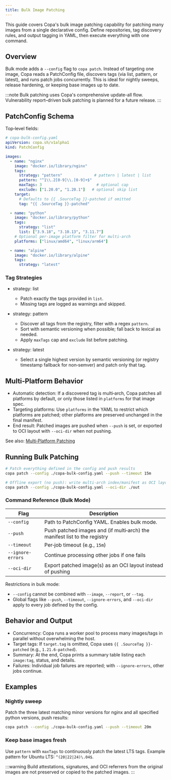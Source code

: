 ```yaml
---
title: Bulk Image Patching
---
```


This guide covers Copa's bulk image patching capability for patching many images from a single declarative config. Define repositories, tag discovery rules, and output tagging in YAML, then execute everything with one command.

## Overview

Bulk mode adds a `--config` flag to `copa patch`. Instead of targeting one image, Copa reads a PatchConfig file, discovers tags (via list, pattern, or latest), and runs patch jobs concurrently. This is ideal for nightly sweeps, release hardening, or keeping base images up to date.

:::note
Bulk patching uses Copa's comprehensive update-all flow. Vulnerability report–driven bulk patching is planned for a future release.
:::

## PatchConfig Schema

Top‑level fields:

```yaml
# copa-bulk-config.yaml
apiVersion: copa.sh/v1alpha1
kind: PatchConfig

images:
  - name: "nginx"
    image: "docker.io/library/nginx"
    tags:
      strategy: "pattern"              # pattern | latest | list
      pattern: "^1\\.2[0-9]\\.[0-9]+$"
      maxTags: 3                        # optional cap
      exclude: ["1.20.0", "1.20.1"]   # optional skip list
    target:
      # Defaults to {{ .SourceTag }}-patched if omitted
      tag: "{{ .SourceTag }}-patched"

  - name: "python"
    image: "docker.io/library/python"
    tags:
      strategy: "list"
      list: ["3.9.18", "3.10.13", "3.11.7"]
    # Optional per-image platform filter for multi-arch
    platforms: ["linux/amd64", "linux/arm64"]

  - name: "alpine"
    image: "docker.io/library/alpine"
    tags:
      strategy: "latest"
```

### Tag Strategies

- strategy: list
  - Patch exactly the tags provided in `list`.
  - Missing tags are logged as warnings and skipped.

- strategy: pattern
  - Discover all tags from the registry, filter with a regex `pattern`.
  - Sort with semantic versioning when possible; fall back to lexical as needed.
  - Apply `maxTags` cap and `exclude` list before patching.

- strategy: latest
  - Select a single highest version by semantic versioning (or registry timestamp fallback for non‑semver) and patch only that tag.

## Multi‑Platform Behavior

- Automatic detection: If a discovered tag is multi‑arch, Copa patches all platforms by default, or only those listed in `platforms` for that image spec.
- Targeting platforms: Use `platforms` in the YAML to restrict which platforms are patched; other platforms are preserved unchanged in the final manifest.
- End result: Patched images are pushed when `--push` is set, or exported to OCI layout with `--oci-dir` when not pushing.

See also: [Multi‑Platform Patching](./multiplatform-patching.md)

## Running Bulk Patching

```bash
# Patch everything defined in the config and push results
copa patch --config ./copa-bulk-config.yaml --push --timeout 15m

# Offline export (no push): write multi‑arch index/manifest as OCI layout
copa patch --config ./copa-bulk-config.yaml --oci-dir ./out
```

### Command Reference (Bulk Mode)

| Flag            | Description                                                              |
| --------------- | ------------------------------------------------------------------------ |
| `--config`      | Path to PatchConfig YAML. Enables bulk mode.                             |
| `--push`        | Push patched images and (if multi‑arch) the manifest list to the registry|
| `--timeout`     | Per‑job timeout (e.g., `15m`)                                            |
| `--ignore-errors` | Continue processing other jobs if one fails                           |
| `--oci-dir`     | Export patched image(s) as an OCI layout instead of pushing              |

Restrictions in bulk mode:

- `--config` cannot be combined with `--image`, `--report`, or `--tag`.
- Global flags like `--push`, `--timeout`, `--ignore-errors`, and `--oci-dir` apply to every job defined by the config.

## Behavior and Output

- Concurrency: Copa runs a worker pool to process many images/tags in parallel without overwhelming the host.
- Target tags: If `target.tag` is omitted, Copa uses `{{ .SourceTag }}-patched` (e.g., `1.21.6-patched`).
- Summary: At the end, Copa prints a summary table listing each `image:tag`, status, and details.
- Failures: Individual job failures are reported; with `--ignore-errors`, other jobs continue.

## Examples

### Nightly sweep

Patch the three latest matching minor versions for nginx and all specified python versions, push results:

```bash
copa patch --config ./copa-bulk-config.yaml --push --timeout 20m
```

### Keep base images fresh

Use `pattern` with `maxTags` to continuously patch the latest LTS tags. Example pattern for Ubuntu LTS: `^(20|22|24)\.04$`.

:::warning
Build attestations, signatures, and OCI referrers from the original images are not preserved or copied to the patched images.
:::

